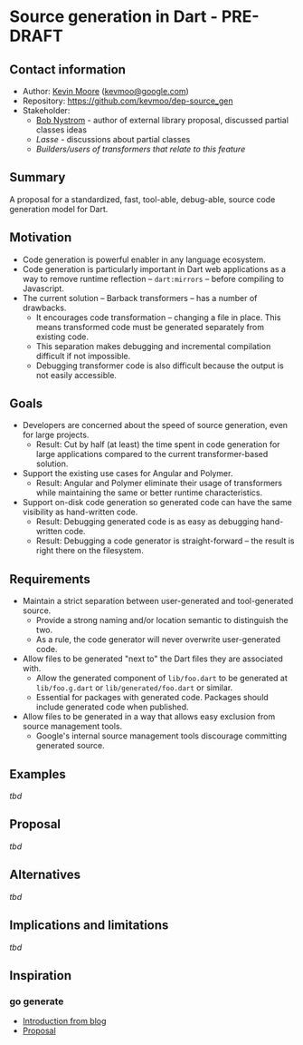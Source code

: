 # Source generation in Dart - PRE-DRAFT

## Contact information

* Author: [Kevin Moore](https://github.com/kevmoo) ([kevmoo@google.com](kevmoo@google.com))
* Repository: https://github.com/kevmoo/dep-source_gen
* Stakeholder:
  * [Bob Nystrom](https://github.com/munificent) - author of external library proposal, discussed partial classes ideas
  * *Lasse* - discussions about partial classes
  * *Builders/users of transformers that relate to this feature*

## Summary

A proposal for a standardized, fast, tool-able, debug-able, source code generation model for Dart.

## Motivation

* Code generation is powerful enabler in any language ecosystem.
* Code generation is particularly important in Dart web applications as a way to remove runtime reflection – `dart:mirrors` – before compiling to Javascript.
* The current solution – Barback transformers – has a number of drawbacks.
  * It encourages code transformation – changing a file in place. This means transformed code must be generated separately from existing code.
  * This separation makes debugging and incremental compilation difficult if not impossible.
  * Debugging transformer code is also difficult because the output is not easily accessible.

## Goals

* Developers are concerned about the speed of source generation, even for large projects.
  * Result: Cut by half (at least) the time spent in code generation for large applications compared to the current transformer-based solution.
* Support the existing use cases for Angular and Polymer.
  * Result: Angular and Polymer eliminate their usage of transformers while maintaining the same or better runtime characteristics.
* Support on-disk code generation so generated code can have the same visibility as hand-written code.
  * Result: Debugging generated code is as easy as debugging hand-written code.
  * Result: Debugging a code generator is straight-forward – the result is right there on the filesystem.

## Requirements

* Maintain a strict separation between user-generated and tool-generated source.
  * Provide a strong naming and/or location semantic to distinguish the two.
  * As a rule, the code generator will never overwrite user-generated code.
* Allow files to be generated "next to" the Dart files they are associated with.
  * Allow the generated component of `lib/foo.dart` to be generated at `lib/foo.g.dart` or `lib/generated/foo.dart` or similar.
  * Essential for packages with generated code. Packages should include generated code when published.
* Allow files to be generated in a way that allows easy exclusion from source management tools.
  * Google's internal source management tools discourage committing generated source.


## Examples

*tbd*

## Proposal

*tbd*

## Alternatives

*tbd*

## Implications and limitations

*tbd*

## Inspiration

### go generate

* [Introduction from blog](https://blog.golang.org/generate)
* [Proposal](https://docs.google.com/document/d/1V03LUfjSADDooDMhe-_K59EgpTEm3V8uvQRuNMAEnjg/edit)
